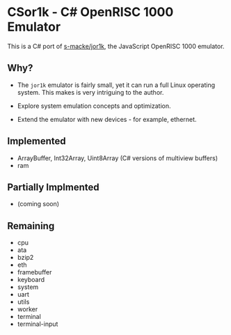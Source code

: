 CSor1k - C# OpenRISC 1000 Emulator
===================================

This is a C# port of [s-macke/jor1k](/s-macke/jor1k), the JavaScript
OpenRISC 1000 emulator.


Why?
----

* The `jor1k` emulator is fairly small, yet it can run a full Linux operating
  system. This makes is very intriguing to the author.

* Explore system emulation concepts and optimization.

* Extend the emulator with new devices - for example, ethernet.


Implemented
-----------

* ArrayBuffer, Int32Array, Uint8Array (C# versions of multiview buffers)
* ram


Partially Implmented
--------------------

* (coming soon)

Remaining
---------

* cpu
* ata
* bzip2
* eth
* framebuffer
* keyboard
* system
* uart
* utils
* worker
* terminal
* terminal-input
